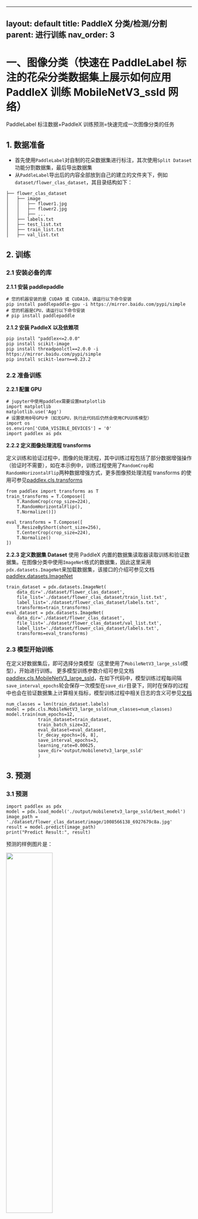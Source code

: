 ______________________________________________________________________

## layout: default title: PaddleX 分类/检测/分割 parent: 进行训练 nav_order: 3

# 一、图像分类（快速在 PaddleLabel 标注的花朵分类数据集上展示如何应用 PaddleX 训练 MobileNetV3_ssld 网络）

PaddleLabel 标注数据+PaddleX 训练预测=快速完成一次图像分类的任务

## 1. 数据准备

- 首先使用`PaddleLabel`对自制的花朵数据集进行标注，其次使用`Split Dataset`功能分割数据集，最后导出数据集
- 从`PaddleLabel`导出后的内容全部放到自己的建立的文件夹下，例如`dataset/flower_clas_dataset`，其目录结构如下：

```
├── flower_clas_dataset
│   ├── image
│   │   ├── flower1.jpg
│   │   ├── flower2.jpg
│   │   ├── ...
│   ├── labels.txt
│   ├── test_list.txt
│   ├── train_list.txt
│   ├── val_list.txt
```

## 2. 训练

### 2.1 安装必备的库

**2.1.1 安装 paddlepaddle**

```
# 您的机器安装的是 CUDA9 或 CUDA10，请运行以下命令安装
pip install paddlepaddle-gpu -i https://mirror.baidu.com/pypi/simple
# 您的机器是CPU，请运行以下命令安装
# pip install paddlepaddle
```

**2.1.2 安装 PaddleX 以及依赖项**

```
pip install "paddlex<=2.0.0"
pip install scikit-image
pip install threadpoolctl==2.0.0 -i https://mirror.baidu.com/pypi/simple
pip install scikit-learn==0.23.2
```

### 2.2 准备训练

**2.2.1 配置 GPU**

```
# jupyter中使用paddlex需要设置matplotlib
import matplotlib
matplotlib.use('Agg')
# 设置使用0号GPU卡（如无GPU，执行此代码后仍然会使用CPU训练模型）
import os
os.environ['CUDA_VISIBLE_DEVICES'] = '0'
import paddlex as pdx
```

**2.2.2 定义图像处理流程 transforms**

定义训练和验证过程中，图像的处理流程，其中训练过程包括了部分数据增强操作（验证时不需要），如在本示例中，训练过程使用了`RandomCrop`和`RandomHorizontalFlip`两种数据增强方式，更多图像预处理流程 transforms 的使用可参见[paddlex.cls.transforms](https://paddlex.readthedocs.io/zh_CN/develop/apis/transforms/cls_transforms.html)

```
from paddlex import transforms as T
train_transforms = T.Compose([
    T.RandomCrop(crop_size=224),
    T.RandomHorizontalFlip(),
    T.Normalize()])

eval_transforms = T.Compose([
    T.ResizeByShort(short_size=256),
    T.CenterCrop(crop_size=224),
    T.Normalize()
])
```

**2.2.3 定义数据集 Dataset**
使用 PaddleX 内置的数据集读取器读取训练和验证数据集。在图像分类中使用`ImageNet`格式的数据集，因此这里采用`pdx.datasets.ImageNet`来加载数据集，该接口的介绍可参见文档[paddlex.datasets.ImageNet](https://paddlex.readthedocs.io/zh_CN/develop/apis/datasets.html#paddlex-datasets-imagenet)

```
train_dataset = pdx.datasets.ImageNet(
    data_dir='./dataset/flower_clas_dataset',
    file_list='./dataset/flower_clas_dataset/train_list.txt',
    label_list='./dataset/flower_clas_dataset/labels.txt',
    transforms=train_transforms)
eval_dataset = pdx.datasets.ImageNet(
    data_dir='./dataset/flower_clas_dataset',
    file_list='./dataset/flower_clas_dataset/val_list.txt',
    label_list='./dataset/flower_clas_dataset/labels.txt',
    transforms=eval_transforms)
```

### 2.3 模型开始训练

在定义好数据集后，即可选择分类模型（这里使用了`MobileNetV3_large_ssld`模型），开始进行训练。
更多模型训练参数介绍可参见文档[paddlex.cls.MobileNetV3_large_ssld](https://paddlex.readthedocs.io/zh_CN/develop/apis/models/classification.html#train)，在如下代码中，模型训练过程每间隔`save_interval_epochs`轮会保存一次模型在`save_dir`目录下，同时在保存的过程中也会在验证数据集上计算相关指标，模型训练过程中相关日志的含义可参见[文档](https://paddlex.readthedocs.io/zh_CN/develop/appendix/metrics.html#id3)

```
num_classes = len(train_dataset.labels)
model = pdx.cls.MobileNetV3_large_ssld(num_classes=num_classes)
model.train(num_epochs=12,
            train_dataset=train_dataset,
            train_batch_size=32,
            eval_dataset=eval_dataset,
            lr_decay_epochs=[6, 8],
            save_interval_epochs=3,
            learning_rate=0.00625,
            save_dir='output/mobilenetv3_large_ssld'
            )
```

## 3. 预测

### 3.1 预测

```
import paddlex as pdx
model = pdx.load_model('./output/mobilenetv3_large_ssld/best_model')
image_path = './dataset/flower_clas_dataset/image/1008566138_6927679c8a.jpg'
result = model.predict(image_path)
print("Predict Result:", result)
```

预测的样例图片是：

<img src="https://ai-studio-static-online.cdn.bcebos.com/c737099ed27f48adac3e33497ecc4cfcddad0df2169c479d9ad98aadfdb9c400" width="50%" height="50%">

预测的结果是：

> Predict Result: \[{'category_id': 0, 'category': 'sunflower', 'score': 0.9999815}\]
> 最终结论：预测正确 ✔

______________________________________________________________________

# 二、目标检测（快速在 PaddleLabel 标注的道路标志检测数据集上展示如何应用 PaddleX 训练 YOLOv3 网络

PaddleLabel 标注数据+PaddleX 训练预测=快速完成一次目标检测的任务

## 1. 数据准备

- 首先使用`PaddleLabel`对自制的路标数据集进行标注，其次使用`Split Dataset`功能分割数据集，最后导出数据集
- 从`PaddleLabel`导出后的内容全部放到自己的建立的文件夹下，例如`dataset/roadsign_det_dataset`，其目录结构如下：

```
├── roadsign_det_dataset
│   ├── Annotations
│   ├── JPEGImages
│   ├── labels.txt
│   ├── test_list.txt
│   ├── train_list.txt
│   ├── val_list.txt
```

## 2. 训练

### 2.1 安装必备的库

**2.1.1 安装 paddlepaddle**

```
# 您的机器安装的是 CUDA9 或 CUDA10，请运行以下命令安装
pip install paddlepaddle-gpu -i https://mirror.baidu.com/pypi/simple
# 您的机器是CPU，请运行以下命令安装
# pip install paddlepaddle
```

**2.1.2 安装 PaddleX**

```
pip install "paddlex<=2.0.0" -i https://mirror.baidu.com/pypi/simple
```

### 2.2 准备训练

**2.2.1 配置 GPU**

```
# 设置使用0号GPU卡（如无GPU，执行此代码后仍然会使用CPU训练模型）
import matplotlib
matplotlib.use('Agg')
import os
os.environ['CUDA_VISIBLE_DEVICES'] = '0'
import paddlex as pdx
```

**2.2.2 定义图像处理流程 transforms**

定义数据处理流程，其中训练和测试需分别定义，训练过程包括了部分测试过程中不需要的数据增强操作，如在本示例中，训练过程使用了`MixupImage`、`RandomDistort`、`RandomExpand`、`RandomCrop`和`RandomHorizontalFlip`共 5 种数据增强方式，更多图像预处理流程[paddlex.det.transforms](https://paddlex.readthedocs.io/zh_CN/develop/apis/transforms/det_transforms.html)

```
from paddlex import transforms as T
train_transforms = T.Compose([
    T.MixupImage(mixup_epoch=250),
    T.RandomDistort(),
    T.RandomExpand(),
    T.RandomCrop(),
    T.Resize(target_size=608, interp='RANDOM'),
    T.RandomHorizontalFlip(),
    T.Normalize()])

eval_transforms = T.Compose([
    T.Resize(target_size=608, interp='CUBIC'),
    T.Normalize()
])
```

**2.2.3 定义数据集 Dataset**

目标检测可使用`VOCDetection`格式和`COCODetection`两种数据集，此处由于数据集为 VOC 格式，因此采用 p`dx.datasets.VOCDetection`来加载数据集，该接口的介绍可参见文档[paddlex.datasets.VOCDetection](https://paddlex.readthedocs.io/zh_CN/develop/apis/datasets.html#paddlex-datasets-vocdetection)

```
train_dataset = pdx.datasets.VOCDetection(
    data_dir='./dataset/roadsign_det_dataset',
    file_list='./dataset/roadsign_det_dataset/train_list.txt',
    label_list='./dataset/roadsign_det_dataset/labels.txt',
    transforms=train_transforms,
    shuffle=True)
eval_dataset = pdx.datasets.VOCDetection(
    data_dir='./dataset/roadsign_det_dataset',
    file_list='./dataset/roadsign_det_dataset/val_list.txt',
    label_list='./dataset/roadsign_det_dataset/labels.txt',
    transforms=eval_transforms)
```

### 2.3 模型开始训练

在定义好数据集后，即可选择检测模型（这里使用了`yolov3_darknet53`模型），开始进行训练。
关于检测模型训练，更多参数介绍可参见文档[paddlex.det.YOLOv3](https://paddlex.readthedocs.io/zh_CN/develop/apis/models/detection.html#paddlex-det-yolov3)，在如下代码中，模型训练过程每间隔`save_interval_epochs`轮会保存一次模型在`save_dir`目录下，同时在保存的过程中也会在验证数据集上计算相关指标，模型训练过程中相关日志的含义可参见[文档](https://paddlex.readthedocs.io/zh_CN/develop/appendix/metrics.html#yolov3)

```
num_classes = len(train_dataset.labels)
model = pdx.det.YOLOv3(num_classes=num_classes, backbone='DarkNet53')
model.train(
    num_epochs=10,
    train_dataset=train_dataset,
    train_batch_size=8,
    eval_dataset=eval_dataset,
    learning_rate=0.000125,
    lr_decay_epochs=[210, 240],
    save_interval_epochs=20,
    save_dir='output/yolov3_darknet53')
```

## 3. 预测

### 3.1 预测

使用模型进行预测，同时使用`pdx.det.visualize`将结果可视化，可视化结果将保存到`./output/yolov3_mobilenetv1`下，其中`threshold`代表`Box`的置信度阈值，将`Box`置信度低于该阈值的框过滤不进行可视化

```
import paddlex as pdx
model = pdx.load_model('output/yolov3_darknet53/best_model')
image_path = './dataset/roadsign_det_dataset/JPEGImages/road554.png'
result = model.predict(image_path)
pdx.det.visualize(image_path, result, threshold=0.5, save_dir='./output/yolov3_darknet53')
```

预测的样例图片如下图：

<img src="https://ai-studio-static-online.cdn.bcebos.com/8fb35c64f3424a098858a3f75255f0d56c6f9c9d7e24438c8d1bc2cd71e838d4" width="50%" height="50%">

预测的结果是：

> speedlimit 0.77 预测正确 ✔

______________________________________________________________________

# 三、图像分割（快速在 PaddleLabel 标注的狗子分割数据集上展示如何应用 PaddleX 训练 DeepLabV3 网络）

PaddleLabel 标注数据+PaddleX 训练预测=快速完成一次图像语义分割的任务

## 1. 数据准备

- 首先使用`PaddleLabel`对自制的狗子数据集进行标注，其次使用`Split Dataset`功能分割数据集，最后导出数据集
- 从`PaddleLabel`导出后的内容全部放到自己的建立的文件夹下，例如`dataset/dog_seg_dataset`，其目录结构如下：

```
├── dog_seg_dataset
│   ├── Annotations
│   ├── JPEGImages
│   ├── labels.txt
│   ├── test_list.txt
│   ├── train_list.txt
│   ├── val_list.txt
```

## 2. 训练

### 2.1 安装必备的库

**2.1.1 安装 paddlepaddle**

```
# 您的机器安装的是 CUDA9 或 CUDA10，请运行以下命令安装
pip install paddlepaddle-gpu -i https://mirror.baidu.com/pypi/simple
# 您的机器是CPU，请运行以下命令安装
# pip install paddlepaddle
```

**2.1.2 安装 PaddleX**

```
pip install "paddlex<=2.0.0" -i https://mirror.baidu.com/pypi/simple
```

### 2.2 准备训练

**2.2.1 配置 GPU**

```
# 设置使用0号GPU卡（如无GPU，执行此代码后仍然会使用CPU训练模型）
import matplotlib
matplotlib.use('Agg')
import os
os.environ['CUDA_VISIBLE_DEVICES'] = '0'
import paddlex as pdx
```

**2.2.2 定义图像处理流程 transforms**

定义数据处理流程，其中训练和测试需分别定义，训练过程包括了部分测试过程中不需要的数据增强操作，如在本示例中，训练过程使用了`RandomHorizontalFlip`这种数据增强方式，更多图像预处理流程 transforms 的使用可参见[paddlex.seg.transforms](https://paddlex.readthedocs.io/zh_CN/develop/apis/transforms/seg_transforms.html)

```
from paddlex import transforms as T
train_transforms = T.Compose([
    T.RandomHorizontalFlip(),
    T.Resize(target_size=512),
    T.Normalize()
])

eval_transforms = T.Compose([
    T.Resize(target_size=512),
    T.Normalize()
])
```

**2.2.3 定义数据集 Dataset**
语义分割使用`SegDataset`格式的数据集，因此采用`pdx.datasets.SegDataset`来加载数据集，该接口的介绍可参见文档[paddlex.datasets.SegDataset](https://paddlex.readthedocs.io/zh_CN/develop/apis/datasets.html#paddlex-datasets-segdataset)

```
train_dataset = pdx.datasets.SegDataset(
    data_dir='./dataset/dog_seg_dataset',
    file_list='./dataset/dog_seg_dataset/train_list.txt',
    label_list='./dataset/dog_seg_dataset/labels.txt',
    transforms=train_transforms,
    shuffle=True)
eval_dataset = pdx.datasets.SegDataset(
    data_dir='./dataset/dog_seg_dataset',
    file_list='./dataset/dog_seg_dataset/val_list.txt',
    label_list='./dataset/dog_seg_dataset/labels.txt',
    transforms=eval_transforms)
```

### 2.3 模型开始训练

在定义好数据集后，即可选择分割模型（这里使用了`deeplabv3`模型），开始进行训练。

更多训练模型的参数介绍可参见文档[paddlex.seg.DeepLabv3](https://paddlex.readthedocs.io/zh_CN/develop/apis/models/semantic_segmentation.html#paddlex-seg-deeplabv3p)，在如下代码中，模型训练过程每间隔`save_interval_epochs`轮会保存一次模型在`save_dir`目录下，同时在保存的过程中也会在验证数据集上计算相关指标，模型训练过程中相关日志的含义可参见[文档](https://paddlex.readthedocs.io/zh_CN/develop/appendix/metrics.html#id9)

```
num_classes = len(train_dataset.labels)
model = pdx.seg.DeepLabV3P(num_classes=num_classes, backbone='ResNet50_vd')
model.train(
    num_epochs=40,
    train_dataset=train_dataset,
    train_batch_size=4,
    eval_dataset=eval_dataset,
    learning_rate=0.01,
    save_interval_epochs=1,
    save_dir='output/deeplab',
    use_vdl=True)
```

## 3. 预测

### 3.1 预测

使用模型进行预测，同时使用`pdx.seg.visualize`将结果可视化，可视化结果将保存到`./output/deeplab`下，其中`weight`代表原图的权重，即 mask 可视化结果与原图权重因子。

```
import paddlex as pdx
model = pdx.load_model('output/deeplab/best_model')
image_name = './dataset/dog_seg_dataset/JPEGImages/e619b17a9c1b9f085dc2712eb603171f.jpeg'
result = model.predict(image_name)
pdx.seg.visualize(image_name, result, weight=0.4, save_dir='./output/deeplab')
```

可视化结果如下所示：

<img src="https://ai-studio-static-online.cdn.bcebos.com/fec970f0e0fd4ddd96ad3d07b318d24c4f004376597946efbed4a599b652ffda" width="50%" height="50%">
<img src="https://ai-studio-static-online.cdn.bcebos.com/783581c1e2f345029cccfc382e0dedc70b58f9b48120467383c923a7ab0401a7" width="50%" height="50%">

## AI Studio 第三方教程推荐

[快速体验演示案例](https://aistudio.baidu.com/aistudio/projectdetail/4383953)
